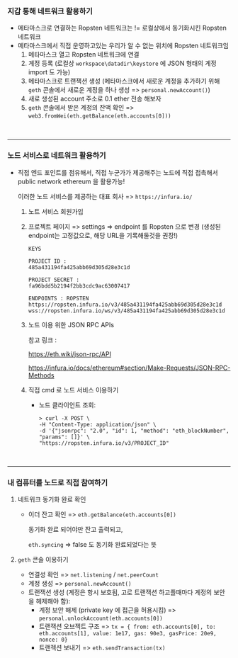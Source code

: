 
### 지갑 통해 네트워크 활용하기

- 메타마스크로 연결하는 Ropsten 네트워크는 != 로컬상에서 동기화시킨 Ropsten 네트워크
- 메타마스크에서 직접 운영하고있는 우리가 알 수 없는 위치에 Ropsten 네트워크임
  1. 메타마스크 열고 Ropsten 네트워크에 연결
  2. 계정 등록 (로컬상 `workspace\datadir\keystore` 에 JSON 형태의 계정 import 도 가능)
  3. 메타마스크로 트랜잭션 생성 (메타마스크에서 새로운 계정을 추가하기 위해 `geth` 콘솔에서 새로운 계정을 하나 생성 => `personal.newAccount()`)
  4. 새로 생성된 account 주소로 0.1 ether 전송 해보자
  5. `geth` 콘솔에서 받은 계정의 잔액 확인 => `web3.fromWei(eth.getBalance(eth.accounts[0]))`

<br>

<hr>

### 노드 서비스로 네트워크 활용하기

- 직접 엔드 포인트를 점유해서, 직접 누군가가 제공해주는 노드에 직접 접촉해서 public network ethereum 을 활용가능!

  이러한 노드 서비스를 제공하는 대표 회사 => `https://infura.io/`

  1. 노트 서비스 회원가입

  2. 프로젝트 페이지 => settings => endpoint 를 Ropsten 으로 변경 (생성된 endpoint는 고정값으로, 해당 URL을 기록해둘것을 권장!)

     ```
     KEYS
     
     PROJECT ID :
     485a431194fa425abb69d305d28e3c1d
     
     PROJECT SECRET :
     fa96bdd5b2194f2bb3cdc9ac63007417
     
     ENDPOINTS : ROPSTEN
     https://ropsten.infura.io/v3/485a431194fa425abb69d305d28e3c1d
     wss://ropsten.infura.io/ws/v3/485a431194fa425abb69d305d28e3c1d
     ```

  3. 노드 이용 위한 JSON RPC APIs

     참고 링크 : 

     https://eth.wiki/json-rpc/API

     https://infura.io/docs/ethereum#section/Make-Requests/JSON-RPC-Methods

  4. 직접 cmd 로 노드 서비스 이용하기

     - 노드 클라이언트 조회:

       ```
       > curl -X POST \
       -H "Content-Type: application/json" \
       -d '{"jsonrpc": "2.0", "id": 1, "method": "eth_blockNumber", "params": []}' \
       "https://ropsten.infura.io/v3/PROJECT_ID"
       ```

<br>

<hr>

### 내 컴퓨터를 노드로 직접 참여하기

1. 네트워크 동기화 완료 확인

   - 이더 잔고 확인 => `eth.getBalance(eth.accounts[0])`

     동기화 완료 되어야만 잔고 출력되고,

     `eth.syncing` => false 도 동기화 완료되었다는 뜻

2. `geth` 콘솔 이용하기

   - 연결성 확인 => `net.listening`   /   `net.peerCount`
   - 계정 생성 => `personal.newAccount()`
   - 트랜잭션 생성 (계정은 항시 보호됨, 고로 트랜잭션 하고플때마다 계정의 보안을 헤제해야 함):
     - 계정 보안 해제 (private key 에 접근을 허용시킴) => `personal.unlockAccount(eth.accounts[0])`
     - 트랜잭션 오브젝트 구조 => `tx = { from: eth.accounts[0], to: eth.accounts[1], value: 1e17, gas: 90e3, gasPrice: 20e9, nonce: 0}`
     - 트랜젝션 보내기 => `eth.sendTransaction(tx)`

